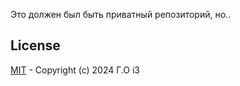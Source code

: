 Это должен был быть приватный репозиторий, но.. 

## License
[MIT](LICENSE) - Copyright (c) 2024 Г.О i3
